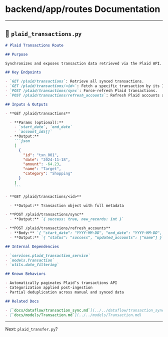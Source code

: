 # backend/app/routes Documentation

---

## 📘 `plaid_transactions.py`

````markdown
# Plaid Transactions Route

## Purpose

Synchronizes and exposes transaction data retrieved via the Plaid API. Allows fetching, reviewing, and interacting with financial transactions pulled from linked institutions.

## Key Endpoints

- `GET /plaid/transactions`: Retrieve all synced transactions.
- `GET /plaid/transactions/<id>`: Fetch a specific transaction by its ID.
- `POST /plaid/transactions/sync`: Force-refresh Plaid transactions.
- `POST /plaid/transactions/refresh_accounts`: Refresh Plaid accounts and transactions.

## Inputs & Outputs

- **GET /plaid/transactions**

  - **Params (optional):**
    - `start_date`, `end_date`
    - `account_ids[]`
  - **Output:**
    ```json
    [
      {
        "id": "txn_001",
        "date": "2024-11-18",
        "amount": -64.23,
        "name": "Target",
        "category": "Shopping"
      }
    ]
    ```

- **GET /plaid/transactions/<id>**

  - **Output:** Transaction object with full metadata

- **POST /plaid/transactions/sync**
  - **Output:** `{ success: true, new_records: int }`

- **POST /plaid/transactions/refresh_accounts**
  - **Body:** `{ "start_date": "YYYY-MM-DD", "end_date": "YYYY-MM-DD", "account_ids": ["id1"] }`
  - **Output:** `{ "status": "success", "updated_accounts": ["name"] }`

## Internal Dependencies

- `services.plaid_transaction_service`
- `models.Transaction`
- `utils.date_filtering`

## Known Behaviors

- Automatically paginates Plaid’s transactions API
- Categorization applied post-ingestion
- Partial deduplication across manual and synced data

## Related Docs

- [`docs/dataflow/transaction_sync.md`](../../dataflow/transaction_sync.md)
- [`docs/models/Transaction.md`](../../models/Transaction.md)
````

---

Next: `plaid_transfer.py`?

